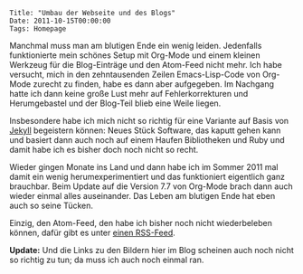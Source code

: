 	Title: "Umbau der Webseite und des Blogs"
	Date: 2011-10-15T00:00:00
	Tags: Homepage

Manchmal muss man am blutigen Ende ein wenig leiden. Jedenfalls
funktionierte mein schönes Setup mit Org-Mode und einem kleinen Werkzeug
für die Blog-Einträge und den Atom-Feed nicht mehr. Ich habe versucht,
mich in den zehntausenden Zeilen Emacs-Lisp-Code von Org-Mode zurecht zu
finden, habe es dann aber aufgegeben. Im Nachgang hatte ich dann keine
große Lust mehr auf Fehlerkorrekturen und Herumgebastel und der
Blog-Teil blieb eine Weile liegen.

Insbesondere habe ich mich nicht so richtig für eine Variante auf Basis
von [Jekyll](https://github.com/mojombo/jekyll/wiki) begeistern können:
Neues Stück Software, das kaputt gehen kann und basiert dann auch noch
auf einem Haufen Bibliotheken und Ruby und damit habe ich es bisher doch
noch nicht so recht.

Wieder gingen Monate ins Land und dann habe ich im Sommer 2011 mal damit
ein wenig herumexperimentiert und das funktioniert eigentlich ganz
brauchbar. Beim Update auf die Version 7.7 von Org-Mode brach dann auch
wieder einmal alles auseinander. Das Leben am blutigen Ende hat eben
auch so seine Tücken.

Einzig, den Atom-Feed, den habe ich bisher noch nicht wiederbeleben
können, dafür gibt es unter [einen RSS-Feed](blog/feed.xml).

**Update:** Und die Links zu den Bildern hier im Blog scheinen auch noch
nicht so richtig zu tun; da muss ich auch noch einmal ran.

